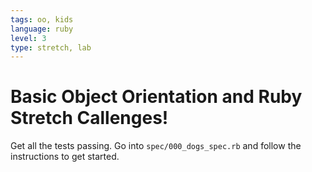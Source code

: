 ```yaml
---
tags: oo, kids
language: ruby
level: 3
type: stretch, lab
---
```


# Basic Object Orientation and Ruby Stretch Callenges!

Get all the tests passing. Go into `spec/000_dogs_spec.rb` and follow the instructions to get started. 